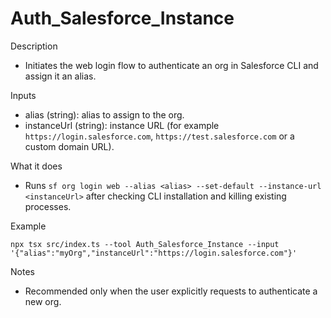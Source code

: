 # Auth_Salesforce_Instance

Description
- Initiates the web login flow to authenticate an org in Salesforce CLI and assign it an alias.

Inputs
- alias (string): alias to assign to the org.
- instanceUrl (string): instance URL (for example `https://login.salesforce.com`, `https://test.salesforce.com` or a custom domain URL).

What it does
- Runs `sf org login web --alias <alias> --set-default --instance-url <instanceUrl>` after checking CLI installation and killing existing processes.

Example
```
npx tsx src/index.ts --tool Auth_Salesforce_Instance --input '{"alias":"myOrg","instanceUrl":"https://login.salesforce.com"}'
```

Notes
- Recommended only when the user explicitly requests to authenticate a new org.
